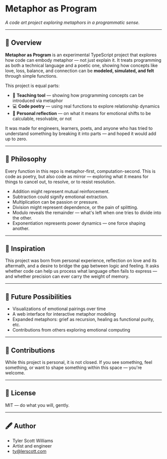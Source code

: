 # Metaphor as Program

*A code art project exploring metaphors in a programmatic sense.*

---

## 🌱 Overview

**Metaphor as Program** is an experimental TypeScript project that explores how code can embody metaphor — not just explain it. It treats programming as both a technical language and a poetic one, showing how concepts like love, loss, balance, and connection can be **modeled, simulated, and felt** through simple functions.

This project is equal parts:

- 🧠 **Teaching tool** — showing how programming concepts can be introduced via metaphor  
- 💻 **Code poetry** — using real functions to explore relationship dynamics  
- 💌 **Personal reflection** — on what it means for emotional shifts to be calculable, resolvable, or not  

It was made for engineers, learners, poets, and anyone who has tried to understand something by breaking it into parts — and hoped it would add up to zero.

---

## 🧭 Philosophy

Every function in this repo is metaphor-first, computation-second. This is code as poetry, but also code as mirror — exploring what it means for things to cancel out, to resolve, or to resist resolution.

- Addition might represent mutual reinforcement.
- Subtraction could signify emotional extraction.
- Multiplication can be passion or pressure.
- Division might represent dependence, or the pain of splitting.
- Modulo reveals the remainder — what's left when one tries to divide into the other.
- Exponentiation represents power dynamics — one force shaping another.

---

## 🌌 Inspiration

This project was born from personal experience, reflection on love and its aftermath, and a desire to bridge the gap between logic and feeling. It asks whether code can help us process what language often fails to express — and whether precision can ever carry the weight of memory.

---

## 🧶 Future Possibilities

- Visualizations of emotional pairings over time
- A web interface for interactive metaphor modeling
- Expanded metaphors: grief as recursion, healing as functional purity, etc.
- Contributions from others exploring emotional computing

---

## 🤲 Contributions

While this project is personal, it is not closed. If you see something, feel something, or want to shape something within this space — you're welcome.

---

## 🫧 License

MIT — do what you will, gently.

---

## 🖋️ Author

- Tyler Scott Williams
- Artist and engineer
- ty@lerscott.com
